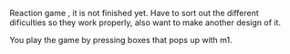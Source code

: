 Reaction game , it is not finished yet. Have to sort out the different dificulties so they work properly, also want to make another design of it.

You play the game by pressing boxes that pops up with m1.
